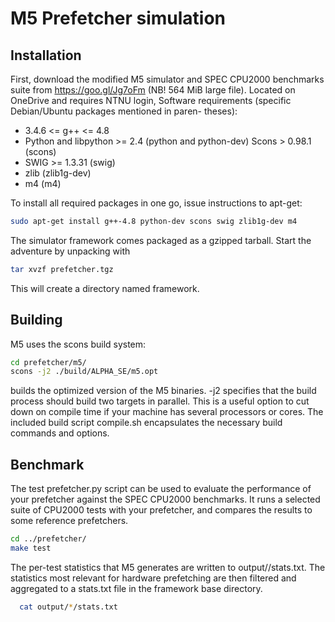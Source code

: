 # M5 Prefetcher simulation

## Installation
First, download the modified M5 simulator and SPEC CPU2000 benchmarks suite from https://goo.gl/Jg7oFm (NB! 564 MiB large file). Located on OneDrive and requires NTNU login,
Software requirements (specific Debian/Ubuntu packages mentioned in paren- theses):
* 3.4.6 <= g++ <= 4.8
* Python and libpython >= 2.4 (python and python-dev)  Scons > 0.98.1 (scons)
* SWIG >= 1.3.31 (swig)
* zlib (zlib1g-dev)
* m4 (m4)

To install all required packages in one go, issue instructions to apt-get:
```sh
sudo apt-get install g++-4.8 python-dev scons swig zlib1g-dev m4
```

The simulator framework comes packaged as a gzipped tarball. Start the adventure by unpacking with
```sh
tar xvzf prefetcher.tgz
```

This will create a directory named framework.

## Building
M5 uses the scons build system:
```sh
cd prefetcher/m5/
scons -j2 ./build/ALPHA_SE/m5.opt
```
builds the optimized version of the M5 binaries.
-j2 specifies that the build process should build two targets in parallel. This is a useful option to cut down on compile time if your machine has several processors or cores.
The included build script compile.sh encapsulates the necessary build commands and options.

## Benchmark
The test prefetcher.py script can be used to evaluate the performance of your prefetcher against the SPEC CPU2000 benchmarks. It runs a selected suite of CPU2000 tests with your prefetcher, and compares the results to some reference prefetchers.
```sh
cd ../prefetcher/
make test
```

The per-test statistics that M5 generates are written to output/<testname-prefetcher>/stats.txt. The statistics most relevant for hardware prefetching are then filtered and aggregated to a stats.txt file in the framework base directory.
```sh
  cat output/*/stats.txt
```
